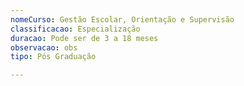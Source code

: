 ```yaml
---
nomeCurso: Gestão Escolar, Orientação e Supervisão
classificacao: Especialização
duracao: Pode ser de 3 a 18 meses
observacao: obs
tipo: Pós Graduação

---
```


